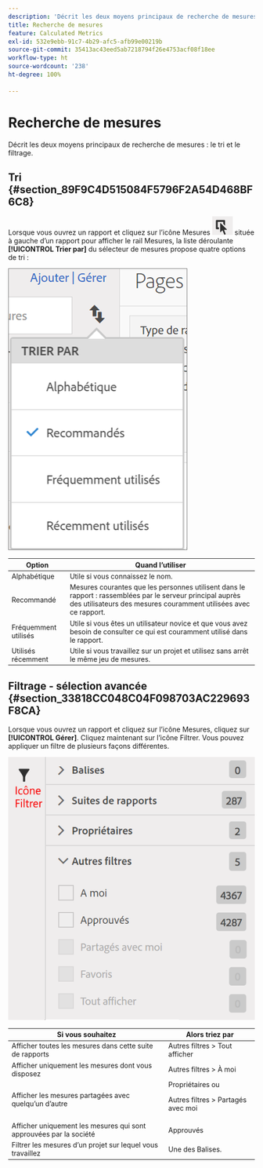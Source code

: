 ```yaml
---
description: 'Décrit les deux moyens principaux de recherche de mesures : le tri et le filtrage.'
title: Recherche de mesures
feature: Calculated Metrics
exl-id: 532e9ebb-91c7-4b29-afc5-afb99e00219b
source-git-commit: 35413ac43eed5ab7218794f26e4753acf08f18ee
workflow-type: ht
source-wordcount: '238'
ht-degree: 100%

---
```


# Recherche de mesures

Décrit les deux moyens principaux de recherche de mesures : le tri et le filtrage.

## Tri  {#section_89F9C4D515084F5796F2A54D468BF6C8}

Lorsque vous ouvrez un rapport et cliquez sur l’icône Mesures ![](assets/metrics_icon.png) située à gauche d’un rapport pour afficher le rail Mesures, la liste déroulante **[!UICONTROL Trier par]** du sélecteur de mesures propose quatre options de tri :

![](assets/cm_sort.png)

| Option | Quand l’utiliser |
|---|---|
| Alphabétique | Utile si vous connaissez le nom. |
| Recommandé | Mesures courantes que les personnes utilisent dans le rapport : rassemblées par le serveur principal auprès des utilisateurs des mesures couramment utilisées avec ce rapport. |
| Fréquemment utilisés | Utile si vous êtes un utilisateur novice et que vous avez besoin de consulter ce qui est couramment utilisé dans le rapport. |
| Utilisés récemment | Utile si vous travaillez sur un projet et utilisez sans arrêt le même jeu de mesures. |

## Filtrage - sélection avancée  {#section_33818CC048C04F098703AC229693F8CA}

Lorsque vous ouvrez un rapport et cliquez sur l’icône Mesures, cliquez sur **[!UICONTROL Gérer]**. Cliquez maintenant sur l’icône Filtrer. Vous pouvez appliquer un filtre de plusieurs façons différentes.

![](assets/cm_advanced_sel.png)

<table id="table_269081BC9DF54FFDA4E949FFC7488F42"> 
 <thead> 
  <tr> 
   <th colname="col1" class="entry"> Si vous souhaitez </th> 
   <th colname="col2" class="entry"> Alors triez par </th> 
  </tr>
 </thead>
 <tbody> 
  <tr> 
   <td colname="col1"> Afficher toutes les mesures dans cette suite de rapports </td> 
   <td colname="col2"><span class="ignoretag"><span class="uicontrol"> Autres filtres</span> &gt; <span class="uicontrol">Tout afficher</span></span> </td> 
  </tr> 
  <tr> 
   <td colname="col1"> Afficher uniquement les mesures dont vous disposez </td> 
   <td colname="col2"><span class="uicontrol"> Autres filtres</span> &gt; <span class="uicontrol">À moi</span> </td> 
  </tr> 
  <tr> 
   <td colname="col1"> Afficher les mesures partagées avec quelqu’un d’autre </td> 
   <td colname="col2"><span class="uicontrol">Propriétaires</span> ou <p><span class="uicontrol"> Autres filtres</span> &gt; <span class="uicontrol">Partagés avec moi</span> </p> </td> 
  </tr> 
  <tr> 
   <td colname="col1"> Afficher uniquement les mesures qui sont approuvées par la société </td> 
   <td colname="col2"><span class="uicontrol"> Approuvés</span> </td> 
  </tr> 
  <tr> 
   <td colname="col1"> Filtrer les mesures d’un projet sur lequel vous travaillez </td> 
   <td colname="col2">Une des <span class="uicontrol">Balises</span>. </td> 
  </tr> 
 </tbody> 
</table>
